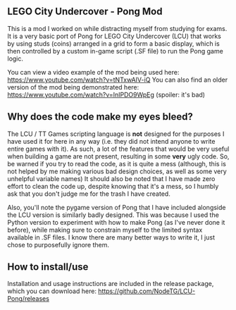 ## LEGO City Undercover - Pong Mod
This is a mod I worked on while distracting myself from studying for exams. It is a very basic port of Pong for LEGO City Undercover (LCU) that works by using studs (coins) arranged in a grid to form a basic display, which is then controlled by a custom in-game script (.SF file) to run the Pong game logic.

You can view a video example of the mod being used here: https://www.youtube.com/watch?v=tNTxwAIV-iQ
You can also find an older version of the mod being demonstrated here: https://www.youtube.com/watch?v=InIPDO9WpEg (spoiler: it's bad)

## Why does the code make my eyes bleed?
The LCU / TT Games scripting language is **not** designed for the purposes I have used it for here in any way (i.e. they did not intend anyone to write entire games with it). As such, a lot of the features that would be very useful when building a game are not present, resulting in some **very** ugly code. So, be warned if you try to read the code, as it is quite a mess (although, this is not helped by me making various bad design choices, as well as some very unhelpful variable names) It should also be noted that I have made zero effort to clean the code up, despite knowing that it's a mess, so I humbly ask that you don't judge me for the trash I have created.

Also, you'll note the pygame version of Pong that I have included alongside the LCU version is similarly badly designed. This was because I used the Python version to experiment with how to make Pong (as I've never done it before), while making sure to constrain myself to the limited syntax available in .SF files. I know there are many better ways to write it, I just chose to purposefully ignore them.

## How to install/use
Installation and usage instructions are included in the release package, which you can download here: https://github.com/NodeTG/LCU-Pong/releases